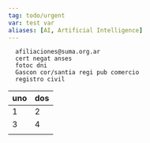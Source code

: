 ```yaml
---
tag: todo/urgent
var: test var
aliases: [AI, Artificial Intelligence]
---
```


	
      afiliaciones@suma.org.ar
      cert negat anses
      fotoc dni
      Gascon cor/santia regi pub comercio
      registro civil

| uno | dos |
| --- | --- |
| 1   | 2   |
| 3   | 4   |
|     |     |
